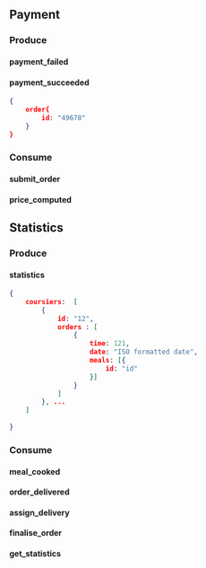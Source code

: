 
## Payment
### Produce
#### payment_failed
#### payment_succeeded
```json
{
    order{
        id: "49678"
    }
}
```
### Consume
#### submit_order
#### price_computed




## Statistics
### Produce
#### statistics
```json
{
    coursiers:  [
        {
            id: "12",
            orders : [
                {
                    time: 121,
                    date: "ISO formatted date",
                    meals: [{
                        id: "id"
                    }]
                }
            ]
        }, ...
    ]
    
}
```
### Consume
#### meal_cooked
#### order_delivered
#### assign_delivery
#### finalise_order
#### get_statistics